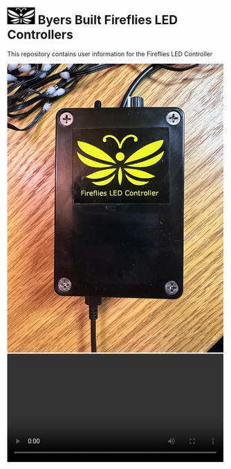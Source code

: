 # <img src="/assets/Firefly_basic_logo.png" width="64">  Byers Built Fireflies LED Controllers
This repository contains user information for the Fireflies LED Controller

<img src="assets/Fireflies_box_with _logo.jpg" width="500">
<br>

<video src="/assets/IMG_0222.MOV" width="500">
<br>

<img src="assets/20240608_155041.jpg" width="500">
<br>

[Quick Start Guide - Fireflies LED controller V1](/user_manuals/Fireflies_controller_std_v1.md)
<br>

[<img src="/assets/Fireflies_std_vi_open_controller.jpg" width="500">](/user_manuals/Fireflies_controller_std_v1.md)
